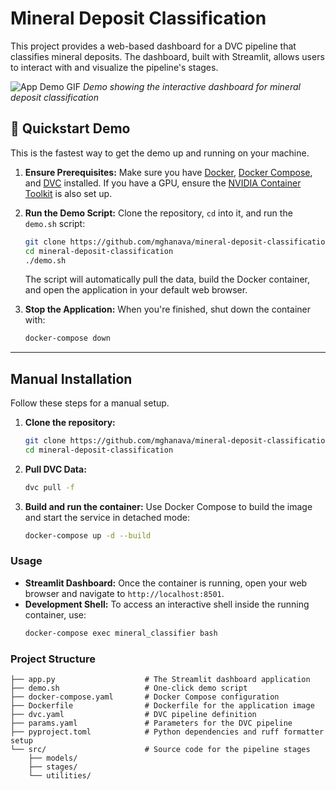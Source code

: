 # Mineral Deposit Classification

This project provides a web-based dashboard for a DVC pipeline that classifies mineral deposits. The dashboard, built with Streamlit, allows users to interact with and visualize the pipeline's stages.

![App Demo GIF](assets/app-demo.gif)
*Demo showing the interactive dashboard for mineral deposit classification*

## 🚀 Quickstart Demo

This is the fastest way to get the demo up and running on your machine.

1.  **Ensure Prerequisites:** Make sure you have [Docker](https://docs.docker.com/get-docker/), [Docker Compose](https://docs.docker.com/compose/install/), and [DVC](https://dvc.org/doc/install) installed. If you have a GPU, ensure the [NVIDIA Container Toolkit](https://docs.nvidia.com/datacenter/cloud-native/container-toolkit/latest/install-guide.html) is also set up.

2.  **Run the Demo Script:**
    Clone the repository, `cd` into it, and run the `demo.sh` script:
    ```bash
    git clone https://github.com/mghanava/mineral-deposit-classification.git
    cd mineral-deposit-classification
    ./demo.sh
    ```
    The script will automatically pull the data, build the Docker container, and open the application in your default web browser.

3.  **Stop the Application:**
    When you're finished, shut down the container with:
    ```bash
    docker-compose down
    ```

---

## Manual Installation

Follow these steps for a manual setup.

1.  **Clone the repository:**
    ```bash
    git clone https://github.com/mghanava/mineral-deposit-classification.git
    cd mineral-deposit-classification
    ```

2.  **Pull DVC Data:**
    ```bash
    dvc pull -f
    ```

3.  **Build and run the container:**
    Use Docker Compose to build the image and start the service in detached mode:
    ```bash
    docker-compose up -d --build
    ```

### Usage

-   **Streamlit Dashboard:** Once the container is running, open your web browser and navigate to `http://localhost:8501`.
-   **Development Shell:** To access an interactive shell inside the running container, use:
    ```bash
    docker-compose exec mineral_classifier bash
    ```

### Project Structure

```
├── app.py                    # The Streamlit dashboard application
├── demo.sh                   # One-click demo script
├── docker-compose.yaml       # Docker Compose configuration
├── Dockerfile                # Dockerfile for the application image
├── dvc.yaml                  # DVC pipeline definition
├── params.yaml               # Parameters for the DVC pipeline
├── pyproject.toml            # Python dependencies and ruff formatter setup
└── src/                      # Source code for the pipeline stages
    ├── models/
    ├── stages/
    └── utilities/
```